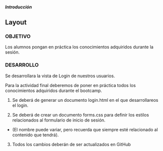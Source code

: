 ##### Introducción
## Layout

### OBJETIVO

Los alumnos pongan en práctica los conocimientos adquiridos durante la sesión.

### DESARROLLO

Se desarrollara la vista de Login de nuestros usuarios.

Para la actividad final deberemos de poner en práctica todos los conocimientos adquiridos durante el bootcamp.

1. Se deberá de generar un documento login.html en el que desarrollareos el login.

2. Se deberá de crear un documento forms.css para definir los estilos relacionados al formulario de inicio de sesión.

- (El nombre puede variar, pero recuerda que siempre esté relacionado al contenido que tendrá).

3. Todos los cambios deberán de ser actualizados en GitHub

